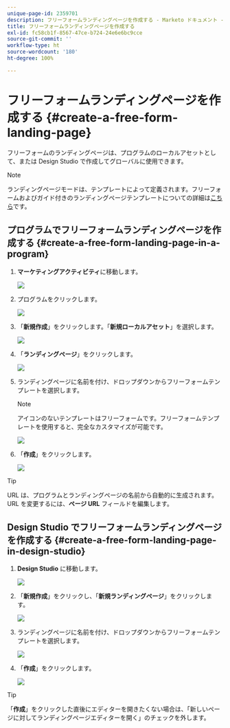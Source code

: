 ```yaml
---
unique-page-id: 2359701
description: フリーフォームランディングページを作成する - Marketo ドキュメント - 製品ドキュメント
title: フリーフォームランディングページを作成する
exl-id: fc58cb1f-8567-47ce-b724-24e6e6bc9cce
source-git-commit: ''
workflow-type: ht
source-wordcount: '180'
ht-degree: 100%

---
```


# フリーフォームランディングページを作成する {#create-a-free-form-landing-page}

フリーフォームのランディングページは、プログラムのローカルアセットとして、または Design Studio で作成してグローバルに使用できます。

>[!NOTE]
>
>ランディングページモードは、テンプレートによって定義されます。フリーフォームおよびガイド付きのランディングページテンプレートについての詳細は[こちら](/help/marketo/product-docs/demand-generation/landing-pages/understanding-landing-pages/understanding-free-form-vs-guided-landing-pages.md)です。

## プログラムでフリーフォームランディングページを作成する {#create-a-free-form-landing-page-in-a-program}

1. **マーケティングアクティビティ**&#x200B;に移動します。

   ![](assets/login-marketing-activities.png)

1. プログラムをクリックします。

   ![](assets/image2015-5-19-12-3a46-3a47.png)

1. 「**新規作成**」をクリックします。「**新規ローカルアセット**」を選択します。

   ![](assets/image2015-5-19-12-3a47-3a27.png)

1. 「**ランディングページ**」をクリックします。

   ![](assets/image2014-9-16-12-3a58-3a49.png)

1. ランディングページに名前を付け、ドロップダウンからフリーフォームテンプレートを選択します。

   >[!NOTE]
   >
   >アイコンのないテンプレートはフリーフォームです。フリーフォームテンプレートを使用すると、完全なカスタマイズが可能です。

   ![](assets/image2015-5-19-12-3a51-3a13.png)

1. 「**作成**」をクリックします。

   ![](assets/image2015-5-19-12-3a52-3a8.png)

>[!TIP]
>
>URL は、プログラムとランディングページの名前から自動的に生成されます。URL を変更するには、**ページ URL** フィールドを編集します。

## Design Studio でフリーフォームランディングページを作成する {#create-a-free-form-landing-page-in-design-studio}

1. **Design Studio** に移動します。

   ![](assets/designstudio.png)

1. 「**新規作成**」をクリックし、「**新規ランディングページ**」をクリックします。

   ![](assets/image2014-9-16-13-3a0-3a43.png)

1. ランディングページに名前を付け、ドロップダウンからフリーフォームテンプレートを選択します。

   ![](assets/image2015-5-19-13-3a30-3a25.png)

1. 「**作成**」をクリックします。

   ![](assets/image2015-5-19-13-3a33-3a43.png)

>[!TIP]
>
>「**作成**」をクリックした直後にエディターを開きたくない場合は、「新しいページに対してランディングページエディターを開く」のチェックを外します。
